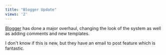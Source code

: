 ```yaml
---
title: "Blogger Update"
views: '2'
---
```

<p><a href="http://www.blogger.com">Blogger</a> has done a major overhaul, changing the look of the system as well as adding comments and new templates.</p>
<p>I don't know if this is new, but they have an email to post feature which is fantastic.</p>
